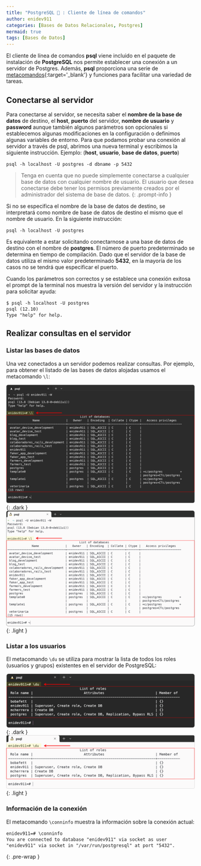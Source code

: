 ```yaml
---
title: "PostgreSQL 🐘 : Cliente de línea de comandos"
author: enidev911
categories: [Bases de Datos Relacionales, Postgres]
mermaid: true
tags: [Bases de Datos]
---
```



El cliente de línea de comandos **psql** viene incluido en el paquete de instalación de **PostgreSQL** nos permite establecer una conexión a un servidor de Postgres. Además, **psql** proporciona una serie de [metacomandos](https://www.postgresql.org/docs/current/app-psql.html#APP-PSQL-META-COMMANDS){:target='_blank'} y funciones para facilitar una variedad de tareas.


## Conectarse al servidor

Para conectarse al servidor, se necesita saber el **nombre de la base de datos** de destino, el **host**, **puerto** del servidor, **nombre de usuario** y **password** aunque también algunos parámetros son opcionales si establecemos algunas modificaciones en la configuración o definimos algunas variables de entorno. Para que podamos probar una conexión al servidor a través de psql, abrimos una nueva terminal y escribimos la siguiente instrucción. Ejemplo: (**host**, **usuario**, **base de datos**, **puerto**)

```terminal
psql -h localhost -U postgres -d dbname -p 5432
```

> Tenga en cuenta que no puede simplemente conectarse a cualquier base de datos con cualquier nombre de usuario. El usuario que desea conectarse debe tener los permisos previamente creados por el administrador del sistema de base de datos.
{: .prompt-info }

Si no se especifica el nombre de la base de datos de destino, se interpretará como nombre de base de datos de destino el mismo que el nombre de usuario. En la siguiente instrucción:

```terminal
psql -h localhost -U postgres
```

Es equivalente a estar solicitando conectarnose a una base de datos de destino con el nombre de **postgres**. El número de puerto predeterminado se determina en tiempo de compilación. Dado que el servidor de la base de datos utiliza el mismo valor predeterminado **5432**, en la mayoría de los casos no se tendrá que especificar el puerto. 

Cuando los parámetros son correctos y se establece una conexión exitosa el prompt de la terminal nos muestra la versión del servidor y la instrucción para solicitar ayuda:

```terminal
$ psql -h localhost -U postgres
psql (12.10)
Type "help" for help.
```

## Realizar consultas en el servidor

### Listar las bases de datos

Una vez conectados a un servidor podemos realizar consultas. Por ejemplo, para obtener el listado de las bases de datos alojadas usamos el metacomando `\l`:

![listar bases de datos](/assets/img/postgres/psql-list-databases-dark.png){: .dark }
![listar bases de datos](/assets/img/postgres/psql-list-databases-light.png){: .light }

### Listar a los usuarios

El metacomando `\du` se utiliza para mostrar la lista de todos los roles (usuarios y grupos) existentes en el servidor de PostgreSQL:

![listar roles](/assets/img/postgres/psql-list-users-dark.png){: .dark }
![listar roles](/assets/img/postgres/psql-list-users-light.png){: .light }

### Información de la conexión

El metacomando `\conninfo` muestra la información sobre la conexión actual:

```
enidev911=# \conninfo
You are connected to database "enidev911" via socket as user "enidev911" via socket in "/var/run/postgresql" at port "5432".
```
{: .pre-wrap }
